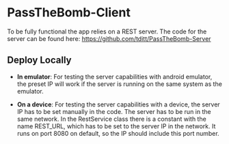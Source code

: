 # PassTheBomb-Client

To be fully functional the app relies on a REST server. The code for the server can be found here: https://github.com/tditt/PassTheBomb-Server

## Deploy Locally
- **In emulator**:  For testing the server capabilities with android emulator, the preset IP will work if the server is running on the same system as the emulator.
  
- **On a device**:  For testing the server capabilities with a device, the server IP has to be set manually in the code. The server has to be run in the same network. In the RestService class there is a constant with the name REST_URL, which has to be set to the server IP in the network. It runs on port 8080 on default, so the IP should include this port number.
